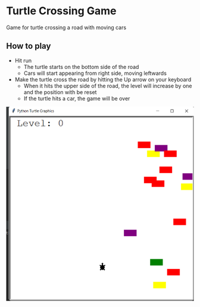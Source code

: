 # Turtle Crossing Game

Game for turtle crossing a road with moving cars

## How to play

- Hit run 
  - The turtle starts on the bottom side of the road 
  - Cars will start appearing from right side, moving leftwards
- Make the turtle cross the road by hitting the Up arrow on your keyboard
  - When it hits the upper side of the road, the level will increase by one and the position with be reset 
  - If the turtle hits a car, the game will be over

![img_1.png](img_1.png)